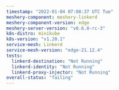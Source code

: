 ```yaml
---
timestamp: "2022-01-04 07:08:37 UTC Tue"
meshery-component: meshery-linkerd
meshery-component-version: edge
meshery-server-version: "v0.6.0-rc-3"
k8s-distro: minikube
k8s-version: "v1.20.1"
service-mesh: Linkerd
service-mesh-version: "edge-21.12.4"
tests:
  linkerd-destination: "Not Running"
  linkerd-identity: "Not Running"
  linkerd-proxy-injector: "Not Running"
overall-status: "failing"
---
```

